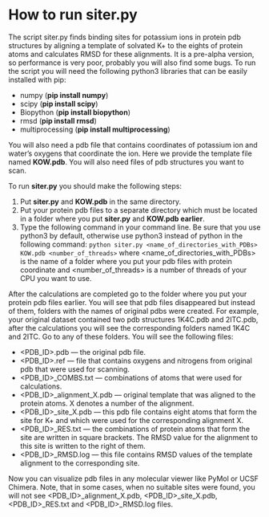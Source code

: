 # How to run **siter.py**
The script siter.py finds binding sites for potassium ions in protein pdb structures by aligning a template of solvated K+ to the eights of protein atoms and calculates RMSD for these alignments. It is a pre-alpha version, so performance is very poor, probably you will also find some bugs. To run the script you will need the following python3 libraries that can be easily installed with pip:
+ numpy (**pip install numpy**)
+ scipy (**pip install scipy**)
+ Biopython (**pip install biopython**)
+ rmsd (**pip install rmsd**)
+ multiprocessing (**pip install multiprocessing**)

You will also need a pdb file that contains coordinates of potassium ion and water’s oxygens that coordinate the ion. Here we provide the template file named **KOW.pdb**. You will also need files of pdb structures you want to scan.

To run **siter.py** you should make the following steps:
1. Put **siter.py** and **KOW.pdb** in the same directory.
1. Put your protein pdb files to a separate directory which must be located in a folder where you put **siter.py** and **KOW.pdb earlier**.
1. Type the following command in your command line. Be sure that you use python3 by default, otherwise use python3 instead of python in the following command: 
`python siter.py <name_of_directories_with_PDBs> KOW.pdb <number_of_threads>`
where <name_of_directories_with_PDBs> is the name of a folder where you put your pdb files with protein coordinate and <number_of_threads> is a number of threads of your CPU you want to use. 

After the calculations are completed go to the folder where you put your protein pdb files earlier. You will see that pdb files disappeared but instead of them, folders with the names of original pdbs were created. For example, your original dataset contained two pdb structures 1K4C.pdb and 2ITC.pdb, after the calculations you will see the corresponding folders named 1K4C and 2ITC. Go to any of these folders. You will see the following files:
* <PDB_ID>.pdb — the original pdb file.
* <PDB_ID>.ref — file that contains oxygens and nitrogens from original pdb that were used for scanning.
* <PDB_ID>_COMBS.txt — combinations of atoms that were used for calculations.
* <PDB_ID>_alignment_X.pdb — original template that was aligned to the protein atoms. X denotes a number of the alignment. 
* <PDB_ID>_site_X.pdb — this pdb file contains eight atoms that form the site for K+ and which were used for the corresponding alignment X.
* <PDB_ID>_RES.txt — the combinations of protein atoms that form the site are written in square brackets. The RMSD value for the alignment to this site is written to the right of them.
* <PDB_ID>_RMSD.log — this file contains RMSD values of the template alignment to the corresponding site. 

Now you can visualize pdb files in any molecular viewer like PyMol or UCSF Chimera.
Note, that in some cases, when no suitable sites were found, you will not see <PDB_ID>_alignment_X.pdb, <PDB_ID>_site_X.pdb, <PDB_ID>_RES.txt and <PDB_ID>_RMSD.log files. 

